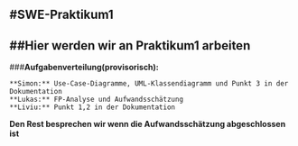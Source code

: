 #SWE-Praktikum1
---
##Hier werden wir an Praktikum1 arbeiten
---
###**Aufgabenverteilung(provisorisch):**

	**Simon:** Use-Case-Diagramme, UML-Klassendiagramm und Punkt 3 in der Dokumentation
	**Lukas:** FP-Analyse und Aufwandsschätzung
	**Liviu:** Punkt 1,2 in der Dokumentation 


**Den Rest besprechen wir wenn die Aufwandsschätzung abgeschlossen ist**

